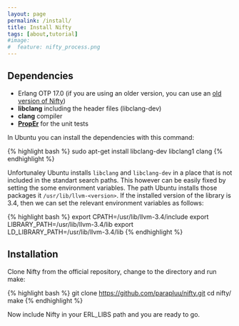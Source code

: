 ```yaml
---
layout: page
permalink: /install/
title: Install Nifty
tags: [about,tutorial]
#image:
#  feature: nifty_process.png
---
```


## Dependencies
+ Erlang OTP 17.0 (if you are using an older version, you can use an <a href="https://github.com/parapluu/nifty/archive/pre-otp-17.tar.gz">old version of Nifty</a>)
+ **libclang** including the header files (libclang-dev)
+ **clang** compiler
+ <a href="http://proper.softlab.ntua.gr/">**PropEr**</a> for the unit tests

In Ubuntu you can install the dependencies with this command:

{% highlight bash %}
sudo apt-get install libclang-dev libclang1 clang
{% endhighlight %}

Unfortunaley Ubuntu installs ```libclang``` and ```libclang-dev``` in a place that is not
included in the standart search paths. This however can be easily fixed by setting the
some environment variables. The path Ubuntu installs those packages it ```/usr/lib/llvm-<version>```.
If the installed version of the library is 3.4, then we can set the relevant environment variables
as follows:

{% highlight bash %}
export CPATH=/usr/lib/llvm-3.4/include 
export LIBRARY_PATH=/usr/lib/llvm-3.4/lib 
export LD_LIBRARY_PATH=/usr/lib/llvm-3.4/lib
{% endhighlight %}

## Installation
Clone Nifty from the official repository, change to the directory and run make:

{% highlight bash %}
git clone https://github.com/parapluu/nifty.git
cd nifty/
make
{% endhighlight %}

Now include Nifty in your ERL_LIBS path and you are ready to go.

